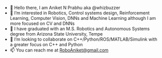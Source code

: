 - 👋 Hello there, I am Aniket N Prabhu aka @whizbuzzer
- 👀 I’m interested in Robotics, Control systems design, Reinforcement Learning, Computer Vision, DNNs and Machine Learning although I am more focused on CV and DNNs
- 🌱 I have graduated with an M.S. Robotics and Autonomous Systems degree from Arizona State University, Tempe
- 💞️ I’m looking to collaborate on C++/Python/ROS/MATLAB/Simulink with a greater focus on C++ and Python
- 📫 You can reach me at RoboAniket@gmail.com

<!---
whizbuzzer/whizbuzzer is a ✨ special ✨ repository because its `README.md` (this file) appears on your GitHub profile.
You can click the Preview link to take a look at your changes.
--->

